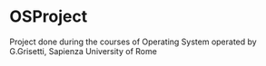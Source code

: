 # OSProject
Project done during the courses of Operating System operated by G.Grisetti, Sapienza University of Rome
